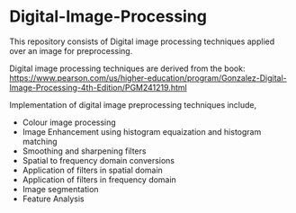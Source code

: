 # Digital-Image-Processing
This repository consists of Digital image processing techniques applied over an image for preprocessing.

Digital image processing techniques are derived from the book:
https://www.pearson.com/us/higher-education/program/Gonzalez-Digital-Image-Processing-4th-Edition/PGM241219.html

Implementation of digital image preprocessing techniques include,
<ul>
<li>Colour image processing</li>
<li>Image Enhancement using histogram equaization and histogram matching</li>
<li>Smoothing and sharpening filters</li>
<li>Spatial to frequency domain conversions</li>
<li>Application of filters in spatial domain</li>
<li>Application of filters in frequency domain</li>
<li>Image segmentation</li>
<li>Feature Analysis</li>
</ul>

